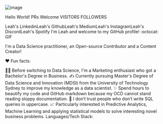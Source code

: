 ![image](https://user-images.githubusercontent.com/34162877/168446763-2d76837f-c546-41ad-8e59-a63553cb312d.png)

Hello World! 
PRs Welcome VISITORS FOLLOWERS

Leah's LinkedinLeah's GithubLeah's MediumLeah's InstagramLeah's DiscordLeah's Spotify
I'm Leah and welcome to my GitHub profile! :octocat:
GIF

I'm a Data Science practitioner, an Open-source Contributor and a Content Creator!

❤️ Fun facts:

👩‍🎓 Before switching to Data Science, I'm a Marketing enthusiast who got a Bachelor's Degree in Business.
✍️ Currently pursuing Master's Degree of Data Science and Innovation (MDSI) from the University of Technology Sydney to improve my knowledge as a data scientist.
✨ Spend hours to beautify my code and GitHub markdown because my OCD cannot stand reading sloppy documentation.
🤔 I don’t trust people who don’t write SQL queries in uppercase.
📈 Particularly interested in Predictive Analytics, Machine Learning and applying statistical models to solve interesting novel business problems.
 Languages/Tech Stack:


